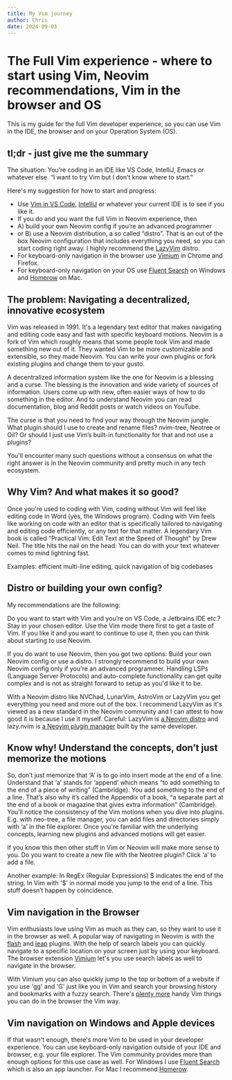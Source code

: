 ```yaml
---
title: My Vim journey
author: Chris
date: 2024-09-03
---
```


# The Full Vim experience - where to start using Vim, Neovim recommendations, Vim in the browser and OS

This is my guide for the full Vim developer experience, so you can use Vim in the IDE, the browser and on your Operation System (OS).

## tl;dr - just give me the summary

The situation: You’re coding in an IDE like VS Code, IntelliJ, Emacs or whatever else. “I want to try Vim but I don’t know where to start.”

Here's my suggestion for how to start and progress:

- Use [Vim in VS Code](https://marketplace.visualstudio.com/items?itemName=vscodevim.vim), [IntelliJ](https://www.jetbrains.com/help/idea/using-product-as-the-vim-editor.html) or whatever your current IDE is to see if you like it.
- If you do and you want the full Vim in Neovim experience, then
- A) build your own Neovim config if you’re an advanced programmer
- or B) use a Neovim distribution, a so called “distro”. That is an out of the box Neovim configuration that includes everything you need, so you can start coding right away. I highly recommend the [LazyVim](https://www.lazyvim.org/) distro.
- For keyboard-only navigation in the browser use [Vimium](https://vimium.github.io/) in Chrome and Firefox.
- For keyboard-only navigation on your OS use [Fluent Search](https://fluentsearch.net/) on Windows and [Homerow](https://www.homerow.app/) on Mac.

## The problem: Navigating a decentralized, innovative ecosystem

Vim was released in 1991. It's a legendary text editor that makes navigating and editing code easy and fast with specific keyboard motions. Neovim is a fork of Vim which roughly means that some people took Vim and made something new out of it. They wanted Vim to be more customizable and extensible, so they made Neovim. You can write your own plugins or fork existing plugins and change them to your gusto.

A decentralized information system like the one for Neovim is a blessing and a curse. The blessing is the innovation and wide variety of sources of information. Users come up with new, often easier ways of how to do something in the editor. And to understand Neovim you can read documentation, blog and Reddit posts or watch videos on YouTube.

The curse is that you need to find your way through the Neovim jungle. What plugin should I use to create and rename files? nvim-tree, Neotree or Oil? Or should I just use Vim’s built-in functionality for that and not use a plugins?

You'll encounter many such questions without a consensus on what the right answer is in the Neovim community and pretty much in any tech ecosystem.

## Why Vim? And what makes it so good?

Once you're used to coding with Vim, coding without Vim will feel like editing code in Word (yes, the Windows program). Coding with Vim feels like working on code with an editor that is specifically tailored to navigating and editing code efficiently, or any text for that matter. A legendary Vim book is called "Practical Vim: Edit Text at the Speed of Thought" by Drew Neil. The title hits the nail on the head: You can do with your text whatever comes to mind lightning fast.

Examples: efficient multi-line editing, quick navigation of big codebases

## Distro or building your own config?

My recommendations are the following:

Do you want to start with Vim and you’re on VS Code, a Jetbrains IDE etc.? Stay in your chosen editor. Use the Vim mode there first to get a taste of Vim. If you like it and you want to continue to use it, then you can think about starting to use Neovim.

If you do want to use Neovim, then you got two options: Build your own Neovim config or use a distro. I strongly recommend to build your own Neovim config only if you're an advanced programmer. Handling LSPs (Language Server Protocols) and auto-complete functionality can get quite complex and is not as straight forward to setup as you'd like it to be.

With a Neovim distro like NVChad, LunarVim, AstroVim or LazyVim you get everything you need and more out of the box. I recommend LazyVim as it's viewed as a new standard in the Neovim community and I can attest to how good it is because I use it myself. Careful: LazyVim is [a Neovim distro](https://www.lazyvim.org/) and lazy.nvim is [a Neovim plugin manager](https://github.com/folke/lazy.nvim) built by the same developer.

## Know why! Understand the concepts, don’t just memorize the motions

So, don’t just memorize that ‘A’ is to go into insert mode at the end of a line. Understand that ‘a’ stands for ‘append’ which means “to add something to the end of a piece of writing” (Cambridge). You add something to the end of a line. That’s also why it’s called the Appendix of a book, “a separate part at the end of a book or magazine that gives extra information” (Cambridge). You’ll notice the consistency of the Vim motions when you dive into plugins. E.g. with neo-tree, a file manager, you can add files and directories simply with ‘a’ in the file explorer. Once you're familiar with the underlying concepts, learning new plugins and advanced motions will get easier.

If you know this then other stuff in Vim or Neovim will make more sense to you. Do you want to create a new file with the Neotree plugin? Click ‘a’ to add a file.

Another example: In RegEx (Regular Expressions) $ indicates the end of the string. In Vim with '$' in normal mode you jump to the end of a line. This stuff doesn’t happen by coincidence.

## Vim navigation in the Browser

Vim enthusiasts love using Vim as much as they can, so they want to use it in the browser as well. A popular way of navigating in Neovim is with the [flash](https://github.com/folke/flash.nvim) and [leap](https://github.com/ggandor/leap.nvim) plugins. With the help of search labels you can quickly navigate to a specific location on your screen just by using your keyboard. The browser extension [Vimium](https://chromewebstore.google.com/detail/vimium/dbepggeogbaibhgnhhndojpepiihcmeb) let's you use search labels as well to navigate in the browser.

With Vimium you can also quickly jump to the top or bottom of a website if you use 'gg' and 'G' just like you in Vim and search your browsing history and bookmarks with a fuzzy search. There's [plenty more](https://vimium.github.io/) handy Vim things you can do in the browser the Vim way.

## Vim navigation on Windows and Apple devices

If that wasn't enough, there's more Vim to be used in your developer experience. You can use keyboard-only navigation outside of your IDE and browser, e.g. your file explorer. The Vim community provides more than enough options for this use case as well. For Windows I use [Fluent Search](https://fluentsearch.net/) which is also an app launcher. For Mac I recommend [Homerow](https://www.homerow.app/).
